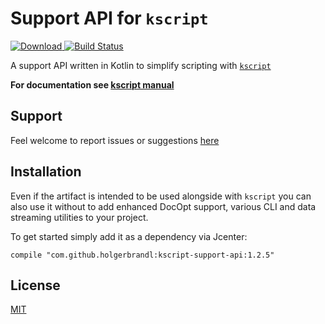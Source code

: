 Support API for `kscript`
=========================


[ ![Download](https://img.shields.io/badge/Maven%20Central-1.2.5-orange) ](https://mvnrepository.com/artifact/com.github.holgerbrandl/kscript-support-api)  [![Build Status](https://github.com/holgerbrandl/krangl/workflows/build/badge.svg)](https://github.com/holgerbrandl/kscript-support-api/actions?query=workflow%3Abuild)



A support API written in Kotlin to simplify scripting with [`kscript`](https://github.com/holgerbrandl/kscript)

 
**For documentation see [kscript manual](https://github.com/holgerbrandl/kscript#support-api)**


Support
-------


Feel welcome to report issues or suggestions [here](https://github.com/holgerbrandl/kscript/issues)


Installation
------------

Even if the artifact is intended to be used alongside with `kscript` you can also use it without to add enhanced DocOpt support, various CLI and data streaming utilities to your project.

To get started simply add it as a dependency via Jcenter:
```
compile "com.github.holgerbrandl:kscript-support-api:1.2.5"
```


License
-------

[MIT](LICENSE)
